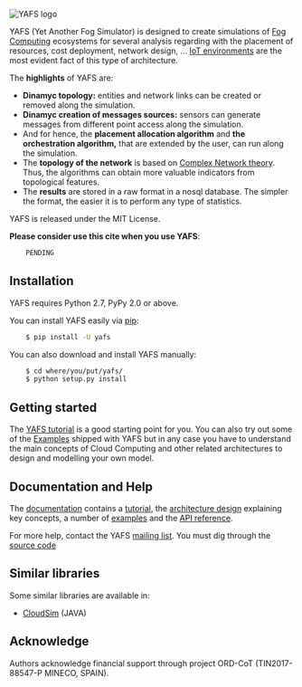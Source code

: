 
![YAFS logo](https://github.com/acsicuib/YAFS/raw/master/docs/_static/yafs_logo.png)

YAFS (Yet Another Fog Simulator) is designed to create simulations of [Fog Computing](https://en.wikipedia.org/wiki/Fog_computing) ecosystems for several analysis regarding with the placement of resources, cost deployment, network design, ... [IoT environments](https://en.wikipedia.org/wiki/Internet_of_things) are the most evident fact of this type of architecture.


The **highlights** of YAFS are:
* **Dinamyc topology:** entities and network links can be created or removed along the simulation.
* **Dinamyc creation of messages sources:** sensors can generate messages from different point access along the simulation.
* And for hence, the **placement allocation algorithm** and **the orchestration algorithm,** that are extended by the user, can run along the simulation.
* The **topology of the network** is based on [Complex Network theory](https://en.wikipedia.org/wiki/Complex_network). Thus, the algorithms can obtain more valuable indicators from topological features.
* The **results** are stored in a raw format in a nosql database. The simpler the format, the easier it is to perform any type of statistics.


YAFS is released under the MIT License.

**Please consider use this cite when you use YAFS**:

```bash
    PENDING
```



Installation
------------

YAFS requires Python 2.7, PyPy 2.0 or above.

You can install YAFS easily via [pip](<http://pypi.python.org/pypi/pip>):

```bash
    $ pip install -U yafs
```

You can also download and install YAFS manually:

```bash
    $ cd where/you/put/yafs/
    $ python setup.py install
```


Getting started
---------------

The [YAFS tutorial](https://yafs.readthedocs.io/en/latest/introduction/index.html) is a good starting
point for you. You can also try out some of the [Examples](https://yafs.readthedocs.io/en/latest/examples/index.html) shipped with
YAFS but in any case you have to understand the main concepts of Cloud Computing and other related architectures to design and modelling your own model.


Documentation and Help
----------------------

The [documentation](https://yafs.readthedocs.io/en/latest/) contains a [tutorial](https://yafs.readthedocs.io/en/latest/introduction/index.html), the [architecture design](https://yafs.readthedocs.io/en/latest/architecture/index.html) explaining key
concepts, a number of [examples](https://yafs.readthedocs.io/en/latest/examples/index.html) and the [API reference](https://yafs.readthedocs.io/en/latest/api_reference/index.html).


For more help, contact the YAFS [mailing
list](mailto:python-yafs@googlegroups.com). You must dig through the [source code](https://github.com/wisaaco/YAFS)



Similar libraries
-----------------

Some similar libraries are available in:

- [CloudSim](<http://www.cloudbus.org/cloudsim/>) (JAVA)



Acknowledge
-----------

Authors acknowledge financial support through project ORD-CoT (TIN2017-88547-P MINECO, SPAIN).
